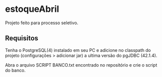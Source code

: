 # estoqueAbril

Projeto feito para processo seletivo.

## Requisitos

Tenha o PostgreSQL(4) instalado em seu PC e adicione no classpath do projeto (configurações > adicionar jar) a ultima versão do pgJDBC (42.1.4).

Abra o arquivo SCRIPT BANCO.txt encontrado no repositório e crie o script do banco.
